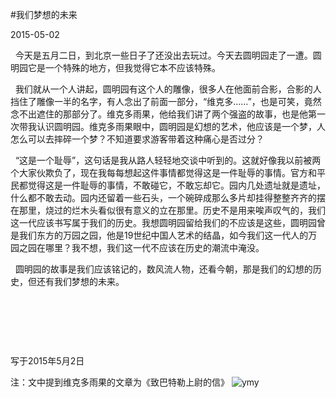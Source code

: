 #我们梦想的未来

2015-05-02

&nbsp;&nbsp;今天是五月二日，到北京一些日子了还没出去玩过。今天去圆明园走了一遭。圆明园它是一个特殊的地方，但我觉得它本不应该特殊。


&nbsp;&nbsp;我们就从一个人讲起，圆明园有这个人的雕像，很多人在他面前合影，合影的人挡住了雕像一半的名字，有人念出了前面一部分，“维克多……”，也是可笑，竟然念不出遮住的那部分了。维克多雨果，他给我们讲了两个强盗的故事，也是他第一次带我认识圆明园。维克多雨果眼中，圆明园是幻想的艺术，他应该是一个梦，人怎么可以去摔碎一个梦？不知道要求游客带着这种痛心是否过分？

&nbsp;&nbsp;“这是一个耻辱”，这句话是我从路人轻轻地交谈中听到的。这就好像我以前被两个大家伙欺负了，现在我每每想起这件事情都觉得这是一件耻辱的事情。官方和平民都觉得这是一件耻辱的事情，不敢碰它，不敢忘却它。园内几处遗址就是遗址，什么都不敢去动。园内还留着一些石头，一个碗碎成那么多片却挂得整整齐齐的摆在那里，烧过的烂木头看似很有意义的立在那里。历史不是用来唉声叹气的，我们这一代应该书写属于我们的历史。我想圆明园留给我们的不应该是这些，圆明园曾是我们东方的万园之园，他是19世纪中国人艺术的结晶，如今我们这一代人的万园之园在哪里？我不想，我们这一代不应该在历史的潮流中淹没。

&nbsp;&nbsp;圆明园的故事是我们应该铭记的，数风流人物，还看今朝，那是我们的幻想的历史，但还有我们梦想的未来。

&nbsp;

&nbsp;

&nbsp;

写于2015年5月2日

注：文中提到维克多雨果的文章为《致巴特勒上尉的信》
<img src="http://7u2k5i.com1.z0.glb.clouddn.com/yuanmingyuan_IMG_2789.JPG" alt="ymy" />
